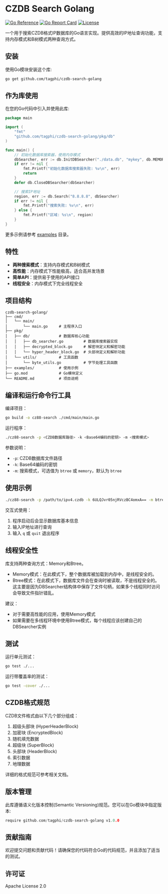 # CZDB Search Golang

[![Go Reference](https://pkg.go.dev/badge/github.com/tagphi/czdb-search-golang.svg)](https://pkg.go.dev/github.com/tagphi/czdb-search-golang)
[![Go Report Card](https://goreportcard.com/badge/github.com/tagphi/czdb-search-golang)](https://goreportcard.com/report/github.com/tagphi/czdb-search-golang)
[![License](https://img.shields.io/github/license/tagphi/czdb-search-golang)](https://github.com/tagphi/czdb-search-golang/blob/main/LICENSE)

一个用于搜索CZDB格式IP数据库的Go语言实现。提供高效的IP地址查询功能，支持内存模式和B树模式两种查询方式。

## 安装

使用Go模块安装这个库:

```bash
go get github.com/tagphi/czdb-search-golang
```

## 作为库使用

在您的Go代码中引入并使用此库:

```go
package main

import (
	"fmt"
	"github.com/tagphi/czdb-search-golang/pkg/db"
)

func main() {
	// 初始化数据库搜索器，使用内存模式
	dbSearcher, err := db.InitDBSearcher("./data.db", "mykey", db.MEMORY)
	if err != nil {
		fmt.Printf("初始化数据库搜索器失败: %v\n", err)
		return
	}
	defer db.CloseDBSearcher(dbSearcher)

	// 搜索IP地址
	region, err := db.Search("8.8.8.8", dbSearcher)
	if err != nil {
		fmt.Printf("搜索失败: %v\n", err)
	} else {
		fmt.Printf("区域: %s\n", region)
	}
}
```

更多示例请参考 [examples](./examples) 目录。

## 特性

- **两种搜索模式**：支持内存模式和B树模式
- **高性能**：内存模式下性能极高，适合高并发场景
- **简单API**：提供易于使用的API接口
- **线程安全**：内存模式下完全线程安全

## 项目结构

```
czdb-search-golang/
├── cmd/
│   └── main/
│       └── main.go     # 主程序入口
├── pkg/
│   ├── db/             # 数据库核心功能
│   │   ├── db_searcher.go         # 数据库搜索器实现
│   │   ├── decrypted_block.go     # 解密块定义和解密功能
│   │   └── hyper_header_block.go  # 头部块定义和解析功能
│   └── utils/          # 工具函数
│       └── byte_utils.go          # 字节处理工具函数
├── examples/           # 使用示例
├── go.mod              # Go模块定义
└── README.md           # 项目说明
```

## 编译和运行命令行工具

编译项目：

```bash
go build -o cz88-search ./cmd/main/main.go
```

运行程序：

```bash
./cz88-search -p <CZDB数据库路径> -k <Base64编码的密钥> -m <搜索模式>
```

参数说明：
- `-p`: CZDB数据库文件路径
- `-k`: Base64编码的密钥
- `-m`: 搜索模式，可选值为 `btree` 或 `memory`，默认为 `btree`

## 使用示例

```bash
./cz88-search -p /path/to/ipv4.czdb -k 6ULQJvr05njRVczBC4omxA== -m btree
```

交互式使用：
1. 程序启动后会显示数据库基本信息
2. 输入IP地址进行查询
3. 输入 `q` 或 `quit` 退出程序

## 线程安全性

库支持两种查询方式：Memory和Btree。

- Memory模式：在此模式下，整个数据库被加载到内存中，是线程安全的。
- Btree模式：在此模式下，数据库文件会在查询时被读取，不是线程安全的。这主要是因为DBSearcher结构体中保存了文件句柄，如果多个线程同时访问会导致文件指针错乱。

建议：
- 对于需要高性能的应用，使用Memory模式
- 如果需要在多线程环境中使用Btree模式，每个线程应该创建自己的DBSearcher实例

## 测试

运行单元测试：

```bash
go test ./...
```

运行带覆盖率的测试：

```bash
go test -cover ./...
```

## CZDB格式规范

CZDB文件格式由以下几个部分组成：
1. 超级头部块 (HyperHeaderBlock)
2. 加密块 (EncryptedBlock)
3. 随机填充数据
4. 超级块 (SuperBlock)
5. 头部块 (HeaderBlock)
6. 索引数据
7. 地理数据

详细的格式规范可参考相关文档。

## 版本管理

此库遵循语义化版本控制(Semantic Versioning)规范。您可以在Go模块中指定版本:

```go
require github.com/tagphi/czdb-search-golang v1.0.0
```

## 贡献指南

欢迎提交问题和贡献代码！请确保您的代码符合Go的代码规范，并且添加了适当的测试。

## 许可证

Apache License 2.0 